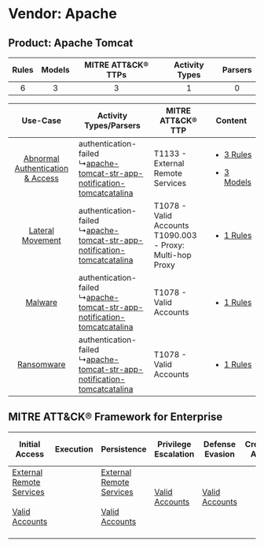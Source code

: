 Vendor: Apache
==============
Product: Apache Tomcat
----------------------
| Rules | Models | MITRE ATT&CK® TTPs | Activity Types | Parsers |
|:-----:|:------:|:------------------:|:--------------:|:-------:|
|   6   |   3    |         3          |       1        |    0    |

|    Use-Case    | Activity Types/Parsers    | MITRE ATT&CK® TTP    | Content    |
|:----:| ---- | ---- | ---- |
| [Abnormal Authentication & Access](../../../UseCases/uc_abnormal_authentication_&_access.md) |  authentication-failed<br> ↳[apache-tomcat-str-app-notification-tomcatcatalina](Ps/pC_apachetomcatstrappnotificationtomcatcatalina.md)<br> | T1133 - External Remote Services<br>    | [<ul><li>3 Rules</li></ul><ul><li>3 Models</li></ul>](RM/r_m_apache_apache_tomcat_Abnormal_Authentication_&_Access.md) |
|    [Lateral Movement](../../../UseCases/uc_lateral_movement.md)    |  authentication-failed<br> ↳[apache-tomcat-str-app-notification-tomcatcatalina](Ps/pC_apachetomcatstrappnotificationtomcatcatalina.md)<br> | T1078 - Valid Accounts<br>T1090.003 - Proxy: Multi-hop Proxy<br> | [<ul><li>1 Rules</li></ul>](RM/r_m_apache_apache_tomcat_Lateral_Movement.md)    |
|    [Malware](../../../UseCases/uc_malware.md)    |  authentication-failed<br> ↳[apache-tomcat-str-app-notification-tomcatcatalina](Ps/pC_apachetomcatstrappnotificationtomcatcatalina.md)<br> | T1078 - Valid Accounts<br>    | [<ul><li>1 Rules</li></ul>](RM/r_m_apache_apache_tomcat_Malware.md)    |
|    [Ransomware](../../../UseCases/uc_ransomware.md)    |  authentication-failed<br> ↳[apache-tomcat-str-app-notification-tomcatcatalina](Ps/pC_apachetomcatstrappnotificationtomcatcatalina.md)<br> | T1078 - Valid Accounts<br>    | [<ul><li>1 Rules</li></ul>](RM/r_m_apache_apache_tomcat_Ransomware.md)    |

MITRE ATT&CK® Framework for Enterprise
--------------------------------------
| Initial Access                                                                                                                                   | Execution | Persistence                                                                                                                                      | Privilege Escalation                                                | Defense Evasion                                                     | Credential Access | Discovery | Lateral Movement | Collection | Command and Control                                                                                                                       | Exfiltration | Impact |
| ------------------------------------------------------------------------------------------------------------------------------------------------ | --------- | ------------------------------------------------------------------------------------------------------------------------------------------------ | ------------------------------------------------------------------- | ------------------------------------------------------------------- | ----------------- | --------- | ---------------- | ---------- | ----------------------------------------------------------------------------------------------------------------------------------------- | ------------ | ------ |
| [External Remote Services](https://attack.mitre.org/techniques/T1133)<br><br>[Valid Accounts](https://attack.mitre.org/techniques/T1078)<br><br> |           | [External Remote Services](https://attack.mitre.org/techniques/T1133)<br><br>[Valid Accounts](https://attack.mitre.org/techniques/T1078)<br><br> | [Valid Accounts](https://attack.mitre.org/techniques/T1078)<br><br> | [Valid Accounts](https://attack.mitre.org/techniques/T1078)<br><br> |                   |           |                  |            | [Proxy: Multi-hop Proxy](https://attack.mitre.org/techniques/T1090/003)<br><br>[Proxy](https://attack.mitre.org/techniques/T1090)<br><br> |              |        |
